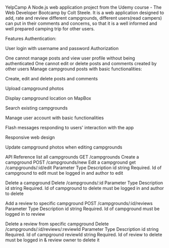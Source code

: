 YelpCamp
A Node.js web application project from the Udemy course - The Web Developer Bootcamp by Colt Steele. It is a web application designed to add, rate and review different campgrounds, different users(read campers) can put in their comments and concerns, so that it is a well informed and well prepared camping trip for other users.

Features
Authentication:

User login with username and password
Authorization

One cannot manage posts and view user profile without being authenticated
One cannot edit or delete posts and comments created by other users
Manage campground posts with basic functionalities:

Create, edit and delete posts and comments

Upload campground photos

Display campground location on MapBox

Search existing campgrounds

Manage user account with basic functionalities

Flash messages responding to users' interaction with the app

Responsive web design

Update campground photos when editing campgrounds

API Reference
list all campgrounds
  GET /campgrounds
Create a campground
  POST /campgrounds/new
Edit a campground
  get /campgrounds/:id/edit
Parameter	Type	Description
id	string	Required. Id of campground to edit
must be logged in and author to edit

Delete a campground
 Delete /campgrounds/:id
Parameter	Type	Description
id	string	Required. Id of campground to delete
must be logged in and author to delete

Add a review to specific campground
 POST /campgrounds/:id/reviews
Parameter	Type	Description
id	string	Required. Id of campground
must be logged in to review

Delete a review from specific campground
 Delete /campgrounds/:id/reviews/:reviewId
Parameter	Type	Description
id	string	Required. Id of campground
reviewId	string	Required. Id of review to delete
must be logged in & review owner to delete it
